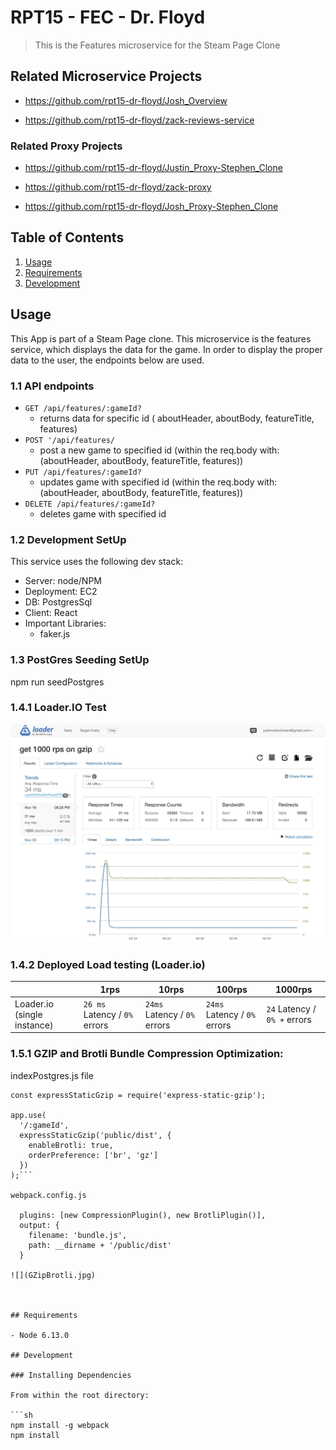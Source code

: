 # RPT15 - FEC - Dr. Floyd

> This is the Features microservice for the Steam Page Clone

## Related Microservice Projects

- https://github.com/rpt15-dr-floyd/Josh_Overview

- https://github.com/rpt15-dr-floyd/zack-reviews-service
### Related Proxy Projects
- https://github.com/rpt15-dr-floyd/Justin_Proxy-Stephen_Clone

- https://github.com/rpt15-dr-floyd/zack-proxy

- https://github.com/rpt15-dr-floyd/Josh_Proxy-Stephen_Clone

## Table of Contents

1. [Usage](#Usage)
1. [Requirements](#requirements)
1. [Development](#development)

## Usage


This App is part of a Steam Page clone.
This microservice is the features service, which displays the data for the game.
In order to display the proper data to the user, the endpoints below are used.

### 1.1 API endpoints

- `GET /api/features/:gameId?`
  - returns data for specific id ( aboutHeader, aboutBody, featureTitle, features)
- `POST '/api/features/`
  - post a new game to specified id (within the req.body with: (aboutHeader, aboutBody, featureTitle, features))
- `PUT /api/features/:gameId?`
  - updates game with specified id (within the req.body with: (aboutHeader, aboutBody, featureTitle, features))
- `DELETE /api/features/:gameId?`
  - deletes game with specified id

### 1.2 Development SetUp
This service uses the following dev stack: 
* Server: node/NPM
* Deployment: EC2
* DB: PostgresSql
* Client: React
* Important Libraries:
  * faker.js

### 1.3 PostGres Seeding SetUp
npm run seedPostgres

### 1.4.1 Loader.IO Test

![](1000rpsMS.jpg)

### 1.4.2 Deployed Load testing (Loader.io)



|                             | 1rps                      | 10rps                     | 100rps                     | 1000rps                       |
|-----------------------------|---------------------------|---------------------------|----------------------------|-------------------------------|
| Loader.io (single instance) | `26 ms` Latency / `0%` errors | `24ms` Latency / `0%` errors | `24ms` Latency / `0%` errors | `24` Latency / `0% +` errors |

### 1.5.1 GZIP and Brotli Bundle Compression Optimization:

indexPostgres.js file
```
const expressStaticGzip = require('express-static-gzip');

app.use(
  '/:gameId',
  expressStaticGzip('public/dist', {
    enableBrotli: true,
    orderPreference: ['br', 'gz']
  })
);```

webpack.config.js

  plugins: [new CompressionPlugin(), new BrotliPlugin()],
  output: {
    filename: 'bundle.js',
    path: __dirname + '/public/dist'
  }

![](GZipBrotli.jpg)



## Requirements

- Node 6.13.0

## Development

### Installing Dependencies

From within the root directory:

```sh
npm install -g webpack
npm install
```


